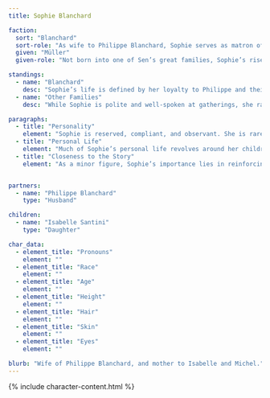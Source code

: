 ```yaml
---
title: Sophie Blanchard

faction:
  sort: "Blanchard"
  sort-role: "As wife to Philippe Blanchard, Sophie serves as matron of the household, though her influence is largely exercised through her husband’s schemes."
  given: "Müller"
  given-role: "Not born into one of Sen’s great families, Sophie’s rise came through her marriage to Philippe, which secured her a place among the city’s elite."

standings:
  - name: "Blanchard"
    desc: "Sophie’s life is defined by her loyalty to Philippe and their children, Isabelle and Michel. She is present at most of her husband’s dealings, lending an air of family unity and quiet support to his political maneuvers."
  - name: "Other Families"
    desc: "While Sophie is polite and well-spoken at gatherings, she rarely builds relationships beyond her husband’s circle. To most nobles of Sen, she is simply Philippe’s shadow — a quiet extension of his will."

paragraphs:
  - title: "Personality"
    element: "Sophie is reserved, compliant, and observant. She is rarely the one to speak first but reinforces Philippe’s authority with small affirmations and well-timed words. Her reputation is one of grace without independence, a woman who moves as her husband directs."
  - title: "Personal Life"
    element: "Much of Sophie’s personal life revolves around her children and her husband’s ambitions. She is devoted to Isabelle and Michel, but even her maternal role is colored by Philippe’s expectations. She often attends him at social functions, never far from his side."
  - title: "Closeness to the Story"
    element: "As a minor figure, Sophie’s importance lies in reinforcing the image of Blanchard unity. Her presence is felt less through her own voice and more through the impression that Philippe is always surrounded by loyal family."


partners:
  - name: "Philippe Blanchard"
    type: "Husband"

children:
  - name: "Isabelle Santini"
    type: "Daughter"

char_data:
  - element_title: "Pronouns"
    element: ""
  - element_title: "Race"
    element: ""
  - element_title: "Age"
    element: ""
  - element_title: "Height"
    element: ""
  - element_title: "Hair"
    element: ""
  - element_title: "Skin"
    element: ""
  - element_title: "Eyes"
    element: ""

blurb: "Wife of Philippe Blanchard, and mother to Isabelle and Michel."
---
```


{% include character-content.html %}